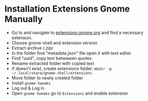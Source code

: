 # Installation Extensions Gnome Manually

* Go to and navigate to [extensions.gnome.org](https://extensions.gnome.org/) and find a necessary extension.
* Choose gnone-shell and extension version
* Extract archive (.zip)
* In the folder find "metadata.json" file open it with text editor
* Find "uuid", copy text betwween quotes
* Rename extracted folder with copied text
* If doesn't exist, create extensions folder: `mkdir -p ~/.local/share/gnome-shell/extensions`
* Move folder to newly created folder
* Install `gnome-tweaks`
* Log out & Log in
* Open `gnome-tweaks` go to `Extensions` and enable extension

